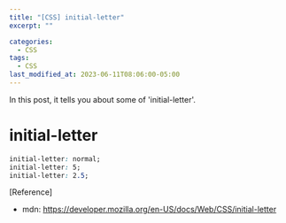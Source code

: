 ```yaml
---
title: "[CSS] initial-letter"
excerpt: ""

categories:
  - CSS
tags:
  - CSS
last_modified_at: 2023-06-11T08:06:00-05:00
---
```


In this post, it tells you about some of 'initial-letter'.

# initial-letter

```css
initial-letter: normal;
initial-letter: 5;
initial-letter: 2.5;
```

[Reference]

- mdn: <https://developer.mozilla.org/en-US/docs/Web/CSS/initial-letter>
